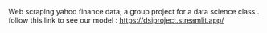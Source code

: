Web scraping yahoo finance data, a group project for a data science class . 
 follow this link to see our model :   https://dsiproject.streamlit.app/
